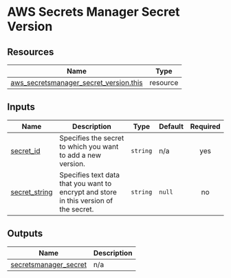 # AWS Secrets Manager Secret Version

## Resources

| Name | Type |
|------|------|
| [aws_secretsmanager_secret_version.this](https://registry.terraform.io/providers/hashicorp/aws/latest/docs/resources/secretsmanager_secret_version) | resource |

## Inputs

| Name | Description | Type | Default | Required |
|------|-------------|------|---------|:--------:|
| <a name="input_secret_id"></a> [secret\_id](#input\_secret\_id) | Specifies the secret to which you want to add a new version. | `string` | n/a | yes |
| <a name="input_secret_string"></a> [secret\_string](#input\_secret\_string) | Specifies text data that you want to encrypt and store in this version of the secret. | `string` | `null` | no |

## Outputs

| Name | Description |
|------|-------------|
| <a name="output_secretsmanager_secret"></a> [secretsmanager\_secret](#output\_secretsmanager\_secret) | n/a |
